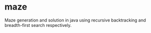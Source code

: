 # maze
Maze generation and solution in java using recursive backtracking and breadth-first search respectively.
